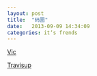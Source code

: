 ```yaml
---
layout: post
title:  "码圈"
date:   2013-09-09 14:34:09
categories: it‘s frends
---
```


[Vic](http://vicbeta.com/)

[Travisup](http://travisup.com/)
